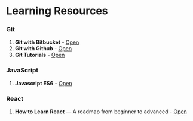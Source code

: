 # Learning Resources

### Git

1) **Git with Bitbucket** - [Open](https://www.atlassian.com/git/tutorials/learn-git-with-bitbucket-cloud)
2) **Git with Github** - [Open](https://docs.github.com/en/get-started/quickstart/set-up-git)
3) **Git Tutorials** - [Open](https://www.gitkraken.com/learn/git/tutorials)

### JavaScript

1) **Javascript ES6** - [Open](https://www.javascripttutorial.net/es6/)

### React

1) **How to Learn React** — A roadmap from beginner to advanced - [Open](https://www.freecodecamp.org/news/learning-react-roadmap-from-scratch-to-advanced-bff7735531b6/)
